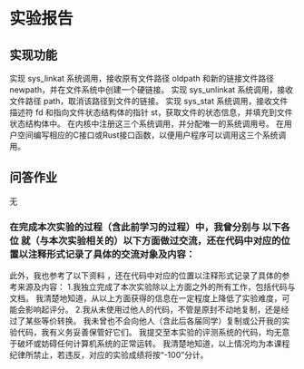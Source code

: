 # 实验报告
## 实现功能
实现 sys_linkat 系统调用，接收原有文件路径 oldpath 和新的链接文件路径 newpath，并在文件系统中创建一个硬链接。
实现 sys_unlinkat 系统调用，接收文件路径 path，取消该路径到文件的链接。
实现 sys_stat 系统调用，接收文件描述符 fd 和指向文件状态结构体的指针 st，获取文件的状态信息，并填充到文件状态结构体中。
在内核中注册这三个系统调用，并分配唯一的系统调用号。
在用户空间编写相应的C接口或Rust接口函数，以便用户程序可以调用这三个系统调用。
## 问答作业
无
### 在完成本次实验的过程（含此前学习的过程）中，我曾分别与 以下各位 就（与本次实验相关的）以下方面做过交流，还在代码中对应的位置以注释形式记录了具体的交流对象及内容：
此外，我也参考了以下资料 ，还在代码中对应的位置以注释形式记录了具体的参考来源及内容： 1.我独立完成了本次实验除以上方面之外的所有工作，包括代码与文档。 我清楚地知道，从以上方面获得的信息在一定程度上降低了实验难度，可能会影响起评分。 2.我从未使用过他人的代码，不管是原封不动地复制，还是经过了某些等价转换。 我未曾也不会向他人（含此后各届同学）复制或公开我的实验代码，我有义务妥善保管好它们。 我提交至本实验的评测系统的代码，均无意于破坏或妨碍任何计算机系统的正常运转。 我清楚地知道，以上情况均为本课程纪律所禁止，若违反，对应的实验成绩将按“-100”分计。